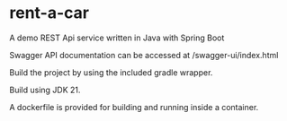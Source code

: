 # rent-a-car
A demo REST Api service written in Java with Spring Boot

Swagger API documentation can be accessed at /swagger-ui/index.html

Build the project by using the included gradle wrapper.

Build using JDK 21.

A dockerfile is provided for building and running inside a container.
